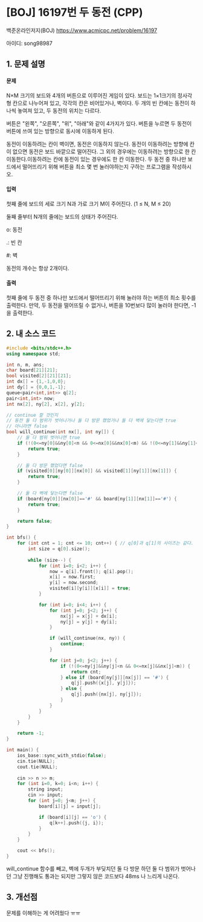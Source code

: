 # [BOJ] 16197번 두 동전 (CPP)

백준온라인저지(BOJ) https://www.acmicpc.net/problem/16197


아이디: song98987


## 1. 문제 설명

#### 문제
N×M 크기의 보드와 4개의 버튼으로 이루어진 게임이 있다. 보드는 1×1크기의 정사각형 칸으로 나누어져 있고, 각각의 칸은 비어있거나, 벽이다. 두 개의 빈 칸에는 동전이 하나씩 놓여져 있고, 두 동전의 위치는 다르다.

버튼은 "왼쪽", "오른쪽", "위", "아래"와 같이 4가지가 있다. 버튼을 누르면 두 동전이 버튼에 쓰여 있는 방향으로 동시에 이동하게 된다.

동전이 이동하려는 칸이 벽이면, 동전은 이동하지 않는다.
동전이 이동하려는 방향에 칸이 없으면 동전은 보드 바깥으로 떨어진다.
그 외의 경우에는 이동하려는 방향으로 한 칸 이동한다.이동하려는 칸에 동전이 있는 경우에도 한 칸 이동한다.
두 동전 중 하나만 보드에서 떨어뜨리기 위해 버튼을 최소 몇 번 눌러야하는지 구하는 프로그램을 작성하시오.

#### 입력
첫째 줄에 보드의 세로 크기 N과 가로 크기 M이 주어진다. (1 ≤ N, M ≤ 20)

둘째 줄부터 N개의 줄에는 보드의 상태가 주어진다.

o: 동전

.: 빈 칸

#: 벽

동전의 개수는 항상 2개이다.

#### 출력
첫째 줄에 두 동전 중 하나만 보드에서 떨어뜨리기 위해 눌러야 하는 버튼의 최소 횟수를 출력한다. 만약, 두 동전을 떨어뜨릴 수 없거나, 버튼을 10번보다 많이 눌러야 한다면, -1을 출력한다.

## 2. 내 소스 코드

```c++
#include <bits/stdc++.h>
using namespace std;

int n, m, ans;
char board[21][21];
bool visited[2][21][21];
int dx[] = {1,-1,0,0};
int dy[] = {0,0,1,-1};
queue<pair<int,int>> q[2];
pair<int,int> now;
int nx[2], ny[2], x[2], y[2];

// continue 할 것인지
// 동전 둘 다 범위가 벗어나거나 둘 다 방문 했었거나 둘 다 벽에 닿는다면 true
// 아니라면 false
bool will_continue(int nx[], int ny[]) {
    // 둘 다 범위 벗어나면 true
    if (!(0<=ny[0]&&ny[0]<n && 0<=nx[0]&&nx[0]<m) && !(0<=ny[1]&&ny[1]<n && 0<=nx[1]&&nx[1]<m)) {
        return true;
    }

    // 둘 다 방문 했었다면 false
    if (visited[0][ny[0]][nx[0]] && visited[1][ny[1]][nx[1]]) {
        return true;
    }

    // 둘 다 벽에 닿는다면 false
    if (board[ny[0]][nx[0]]=='#' && board[ny[1]][nx[1]]=='#') {
        return true;
    }

    return false;
}

int bfs() {
    for (int cnt = 1; cnt <= 10; cnt++) { // q[0]과 q[1]의 사이즈는 같다.
        int size = q[0].size();
        
        while (size--) {
            for (int i=0; i<2; i++) {
                now = q[i].front(); q[i].pop();
                x[i] = now.first;
                y[i] = now.second;
                visited[i][y[i]][x[i]] = true;
            }

            for (int i=0; i<4; i++) {
                for (int j=0; j<2; j++) {
                    nx[j] = x[j] + dx[i];
                    ny[j] = y[j] + dy[i];
                }

                if (will_continue(nx, ny)) {
                    continue;
                }

                for (int j=0; j<2; j++) {
                    if (!(0<=ny[j]&&ny[j]<n && 0<=nx[j]&&nx[j]<m)) {
                        return cnt;
                    } else if (board[ny[j]][nx[j]] == '#') {
                        q[j].push({x[j], y[j]});
                    } else {
                        q[j].push({nx[j], ny[j]});
                    }
                }
            }
        }
    }

    return -1;
}

int main() {
    ios_base::sync_with_stdio(false);
    cin.tie(NULL);
    cout.tie(NULL);
    
    cin >> n >> m;
    for (int i=0, k=0; i<n; i++) {
        string input;
        cin >> input;
        for (int j=0; j<m; j++) {
            board[i][j] = input[j];

            if (board[i][j] == 'o') {
                q[k++].push({j, i});
            }
        }
    }

    cout << bfs();
}
```

will_continue 함수를 빼고, 벽에 두개가 부딪치던 둘 다 방문 하던 둘 다 범위가 벗어나던 그냥 진행해도 통과는 되지만 그렇지 않은 코드보다 48ms 나 느리게 나온다.

## 3. 개선점

문제를 이해하는 게 어려웠다 ㅠㅠ 